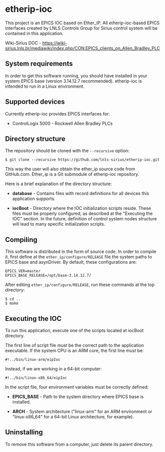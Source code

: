 # etherip-ioc

This project is an EPICS IOC based on Ether_IP. All etherip-ioc-based EPICS interfaces created by LNLS Controls Group for Sirius control system will be contained in this application.

Wiki-Sirius DOC - https://wiki-sirius.lnls.br/mediawiki/index.php/CON:EPICS_clients_on_Allen_Bradley_PLC

## System requirements

In order to get this software running, you should have installed in your system EPICS base (version 3.14.12.7 recommended). etherip-ioc is intended to run in a Linux environment.

## Supported devices

Currently etherip-ioc provides EPICS interfaces for:

* ControlLogix 5000 - Rockwell Allen Bradley PLCs

## Directory structure

The repository should be cloned with the `--recursive` option:

```
$ git clone --recursive https://github.com/lnls-sirius/etherip-ioc.git
```

This way the user will also obtain the ether_ip source code from GitHub.com. Ether_ip is a Git submodule of etherip-ioc repository.

Here is a brief explanation of the directory structure:

* **database** - Contains files with record definitions for all devices this application supports.

* **iocBoot** - Directory where the IOC initialization scripts reside. These files must be properly configured, as described at the "Executing the IOC" section. In the future, definition of control system nodes structure will lead to many specific initialization scripts. 

## Compiling

This software is distributed in the form of source code. In order to compile it, first define at the `ether_ip/configure/RELEASE` file the system paths to EPICS base and asynDriver. By default, these configurations are:

```
EPICS_VER=master
EPICS_BASE_RELEASE=/opt/base-3.14.12.7/

```

After editing `ether_ip/configure/RELEASE`, run these commands at the top directory:

```
$ cd ..
$ make

```

## Executing the IOC

To run this application, execute one of the scripts located at iocBoot directory.

The first line of script file must be the correct path to the application executable. If the system CPU is an ARM core, the first line must be:

```
#!../bin/linux-arm/eipIoc
```

Instead, if we are working in a 64-bit computer:

```
#!../bin/linux-x86_64/eipIoc
```

In the script file, four environment variables must be correctly defined:

* **EPICS_BASE** - Path to the system directory where EPICS base is installed.

* **ARCH** - System architecture ("linux-arm" for an ARM environment or "linux-x86_64" for a 64-bit Linux architecture, for example).

## Uninstalling

To remove this software from a computer, just delete its parent directory.

